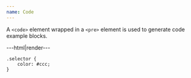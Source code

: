 ```yaml
---
name: Code
---
```


A <code>&lt;code&gt;</code> element wrapped in a <code>&lt;pre&gt;</code> element is used to generate code example blocks.

---html|render---

<pre><code class="nohighlight">.selector {
	color: #ccc;
}</code></pre>